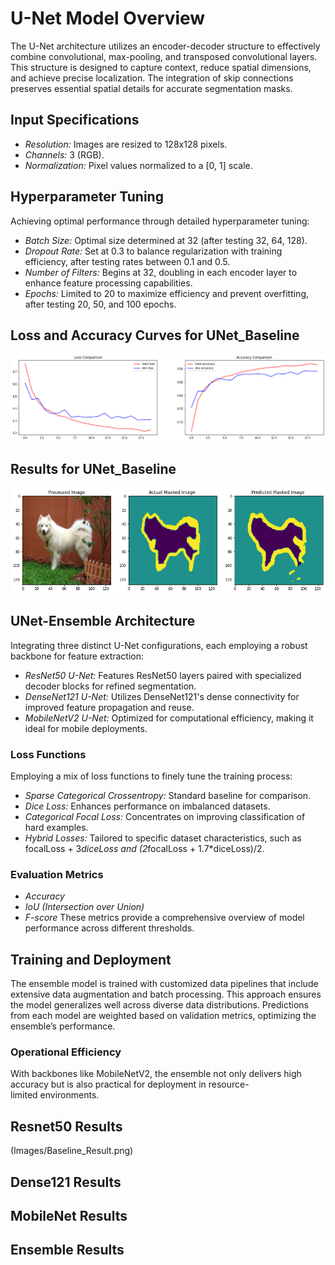 # U-Net Model Overview

The U-Net architecture utilizes an encoder-decoder structure to effectively combine convolutional, max-pooling, and transposed convolutional layers. This structure is designed to capture context, reduce spatial dimensions, and achieve precise localization. The integration of skip connections preserves essential spatial details for accurate segmentation masks.

## Input Specifications

- *Resolution:* Images are resized to 128x128 pixels.
- *Channels:* 3 (RGB).
- *Normalization:* Pixel values normalized to a [0, 1] scale.

## Hyperparameter Tuning

Achieving optimal performance through detailed hyperparameter tuning:

- *Batch Size:* Optimal size determined at 32 (after testing 32, 64, 128).
- *Dropout Rate:* Set at 0.3 to balance regularization with training efficiency, after testing rates between 0.1 and 0.5.
- *Number of Filters:* Begins at 32, doubling in each encoder layer to enhance feature processing capabilities.
- *Epochs:* Limited to 20 to maximize efficiency and prevent overfitting, after testing 20, 50, and 100 epochs.

## Loss and Accuracy Curves for UNet_Baseline

![U-Net-Loss-Accuracy](Images/Baseline_Loss.png)

## Results for UNet_Baseline

![U-Net-Result](Images/Baseline_Result.png)


## UNet-Ensemble Architecture

Integrating three distinct U-Net configurations, each employing a robust backbone for feature extraction:
- *ResNet50 U-Net:* Features ResNet50 layers paired with specialized decoder blocks for refined segmentation.
- *DenseNet121 U-Net:* Utilizes DenseNet121's dense connectivity for improved feature propagation and reuse.
- *MobileNetV2 U-Net:* Optimized for computational efficiency, making it ideal for mobile deployments.

### Loss Functions

Employing a mix of loss functions to finely tune the training process:
- *Sparse Categorical Crossentropy:* Standard baseline for comparison.
- *Dice Loss:* Enhances performance on imbalanced datasets.
- *Categorical Focal Loss:* Concentrates on improving classification of hard examples.
- *Hybrid Losses:* Tailored to specific dataset characteristics, such as focalLoss + 3*diceLoss and (2*focalLoss + 1.7*diceLoss)/2.

### Evaluation Metrics

- *Accuracy*
- *IoU (Intersection over Union)*
- *F-score*
These metrics provide a comprehensive overview of model performance across different thresholds.

## Training and Deployment

The ensemble model is trained with customized data pipelines that include extensive data augmentation and batch processing. This approach ensures the model generalizes well across diverse data distributions. Predictions from each model are weighted based on validation metrics, optimizing the ensemble’s performance.

### Operational Efficiency

With backbones like MobileNetV2, the ensemble not only delivers high accuracy but is also practical for deployment in resource-limited environments.
## Resnet50 Results
(Images/Baseline_Result.png)
## Dense121 Results

## MobileNet Results

## Ensemble Results
